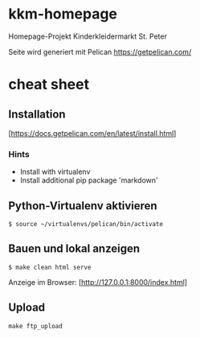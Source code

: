 # kkm-homepage

Homepage-Projekt Kinderkleidermarkt St. Peter

Seite wird generiert mit Pelican https://getpelican.com/


# cheat sheet


## Installation

[https://docs.getpelican.com/en/latest/install.html]

### Hints

- Install with virtualenv
- Install additional pip package 'markdown'


## Python-Virtualenv aktivieren

`$ source ~/virtualenvs/pelican/bin/activate`

## Bauen und lokal anzeigen

`$ make clean html serve`

Anzeige im Browser: [http://127.0.0.1:8000/index.html]

## Upload

`make ftp_upload`



